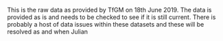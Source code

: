 This is the raw data as provided by TfGM on 18th June 2019.
The data is provided as is and needs to be checked to see if it is still current. There is probably a host of data issues within these datasets and these will be resolved as and when
Julian
